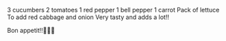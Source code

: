 3 cucumbers
2 tomatoes
1 red pepper
1 bell pepper
1 carrot
Pack of lettuce
To add red cabbage and onion
Very tasty and adds a lot!!

Bon appetit!!🥗🥙🥪
